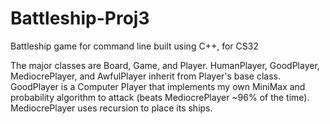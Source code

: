 # Battleship-Proj3
Battleship game for command line built using C++, for CS32


The major classes are Board, Game, and Player. HumanPlayer, GoodPlayer, MediocrePlayer, and AwfulPlayer inherit from Player's base class. GoodPlayer is a Computer Player that implements my own MiniMax and probability algorithm to attack (beats MediocrePlayer ~96% of the time). MediocrePlayer uses recursion to place its ships. 
  

